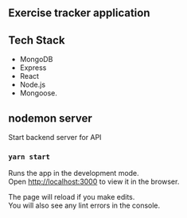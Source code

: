 ## Exercise tracker application 

## Tech Stack
* MongoDB
* Express 
* React 
* Node.js 
* Mongoose. 



## nodemon server

Start backend server for API 


### `yarn start`


Runs the app in the development mode.\
Open [http://localhost:3000](http://localhost:3000) to view it in the browser.

The page will reload if you make edits.\
You will also see any lint errors in the console.

